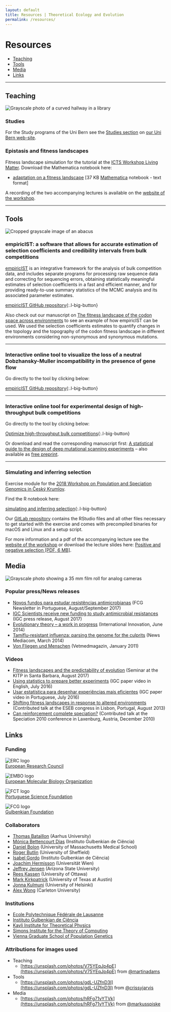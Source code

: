 ```yaml
---
layout: default
title: Resources | Theoretical Ecology and Evolution
permalink: /resources/
---
```

# Resources

* [Teaching](#teaching)
* [Tools](#tools)
* [Media](#media)
* [Links](#links)

---

## Teaching

![Grayscale photo of a curved hallway in a library](/assets/img/teaching.jpg)

### Studies

For the Study programs of the Uni Bern see the [Studies section](http://www.thee.iee.unibe.ch/studies/index_eng.html) on [our Uni Bern web-site](http://www.thee.iee.unibe.ch/).

### Epistasis and fitness landscapes

Fitness landscape simulation for the tutorial at the [ ICTS Workshop Living Matter](https://www.icts.res.in/program/LivingMatter2018). Download the Mathematica notebook here:

* [adaptation on a fitness landscape](/assets/download/fintess-landscape-simulation.nb) [37 KB [Mathematica](https://www.wolfram.com/mathematica/) notebook - text format]

A recording of the two accompanying lectures is available on the [website of the workshop](https://www.icts.res.in/program/LivingMatter2018).

---

## Tools

![Cropped grayscale image of an abacus](/assets/img/tools.jpg)

### empiricIST: a software that allows for accurate estimation of selection coefficients and credibility intervals from bulk competitions

[empiricIST](https://github.com/Matu2083/empiricIST) is an integrative framework for the analysis of bulk competition data, and includes separate programs for processing raw sequence data and correcting for sequencing errors, obtaining statistically meaningful estimates of selection coefficients in a fast and efficient manner, and for providing ready-to-use summary statistics of the MCMC analysis and its associated parameter estimates.

[empiricIST GitHub repository](https://github.com/Matu2083/empiricIST){:.l-big-button}

Also check out our manuscript on [The fitness landscape of the codon space across environments](https://doi.org/10.1101/252395) to see an example of how empiricIST can be used. We used the selection coefficients estimates to quantify changes in the topology and the topography of the codon fitness landscape in different environments considering non-synonymous and synonymous mutations.

---

### Interactive online tool to visualize the loss of a neutral Dobzhansky-Muller incompatibility in the presence of gene flow

Go directly to the tool by clicking below:

[empiricIST GitHub repository](https://github.com/Matu2083/empiricIST){:.l-big-button}

---

### Interactive online tool for experimental design of high-throughput bulk competitions

Go directly to the tool by clicking below:

[Optimize high-throughput bulk competitions](http://evd.igc.gulbenkian.pt/companion/visualize_page.html){:.l-big-button}

Or download and read the corresponding manuscript first: [A statistical guide to the design of deep mutational scanning experiments](http://www.genetics.org/content/early/2016/07/11/genetics.116.190462) – also available as [free preprint](http://biorxiv.org/content/early/2016/06/29/048892).

---

### Simulating and inferring selection

Exercise module for the [2018 Workshop on Population and Speciation Genomics in Český Krumlov](http://evomics.org/workshops/workshop-on-population-and-speciation-genomics/2018-workshop-on-population-and-speciation-genomics-cesky-krumlov/).

Find the R notebook here:

[simulating and inferring selection](https://evoldyn.gitlab.io/evomics-2018/){:.l-big-button}

Our [GitLab repository](https://gitlab.com/evoldyn/evomics-2018) contains the RStudio files and all other files necessary to get started with the exercise and comes with precompiled binaries for macOS and Linux and a setup script.

For more information and a pdf of the accompanying lecture see the [website of the workshop](http://evomics.org/workshops/workshop-on-population-and-speciation-genomics/2018-workshop-on-population-and-speciation-genomics-cesky-krumlov/) or download the lecture slides here: [Positive and negative selection [PDF, 6 MB]](https://evoldyn.gitlab.io/evomics-2018/lecture/positive_and_negative_selection.pdf).


## Media

![Grayscale photo showing a 35 mm film roll for analog cameras](/assets/img/media.jpg)

### Popular press/News releases

* [ Novos fundos para estudar resistências antimicrobianas](https://www.dropbox.com/s/3mvjbjneyqb94fo/newsletter_17-08.png?dl=0) (FCG Newsletter in Portuguese, August/September 2017)
* [ IGC Scientists receive new funding to study antimicrobial resistances ](http://www.igc.gulbenkian.pt/pages/article.php/A=318___collection=newsIGC___year=2017) (IGC press release, August 2017)
* [ Evolutionary theory – a work in progress](https://dl.dropboxusercontent.com/u/11866163/internationalinoovation_small.pdf) (International Innovation, June 2014)
* [ Tamiflu-resistant influenza: parsing the genome for the culprits](http://actu.epfl.ch/news/tamiflu-resistant-influenza-parsing-the-genome-for/) (News Mediacom, March 2014)
* [ Von Fliegen und Menschen](https://dl.dropboxusercontent.com/u/11866163/vetmedmagazin.pdf) (Vetmedmagazin, January 2011)

### Videos

* [ Fitness landscapes and the predictability of evolution](http://online.kitp.ucsb.edu/online/ecoevo17/bank/) (Seminar at the KITP in Santa Barbara, August 2017)
* [ Using statistics to prepare better experiments](https://www.youtube.com/watch?v=e8ibr1gXDT8) (IGC paper video in English, July 2016)
* [ Usar estatística para desenhar experiências mais eficientes](https://www.youtube.com/watch?v=1DS_FHsPNZY) (IGC paper video in Portuguese, July 2016)
* [ Shifting fitness landscapes in response to altered environments](https://www.youtube.com/watch?v=PXzyWIGpOmM) (Contributed talk at the ESEB congress in Lisbon, Portugal, August 2013)
* [ Can reinforcement complete speciation?](https://www.youtube.com/watch?v=Pg4XUGUWjXM) (Contributed talk at the Speciation 2010 conference in Laxenburg, Austria, December 2010)

## Links

### Funding

<div class="layout-funding" markdown="1">

![ERC logo](/assets/img/logos/erc-logo-0.png)<br>
[European Research Council](https://erc.europa.eu/)

![EMBO logo](/assets/img/logos/embo-logo.jpg)<br>
[European Molecular Biology Organization](https://www.embo.org/)

![FCT logo](/assets/img/logos/fct-logo.jpg)<br>
[Portuguese Science Foundation](http://www.fct.pt/)

![FCG logo](/assets/img/logos/fcg-logo.jpg)<br>
[Gulbenkian Foundation](https://gulbenkian.pt/)

</div>

### Collaborators

* [Thomas Bataillon](http://pure.au.dk/portal/en/persons/thomas-bataillon(8a3f8bad-957a-4a82-a80f-ad722ed6796f).html) (Aarhus University)
* [Mónica Bettencourt Dias](http://sites.igc.gulbenkian.pt/ccr/) (Instituto Gulbenkian de Ciência)
* [Daniel Bolon](http://profiles.umassmed.edu/Profiles/display/133553) (University of Massachusetts Medical School)
* [Roger Butlin](https://www.shef.ac.uk/aps/staff-and-students/acadstaff/butlin) (University of Sheffield)
* [Isabel Gordo](http://eao.igc.gulbenkian.pt/EVB/index.html) (Instituto Gulbenkian de Ciência)
* [Joachim Hermisson](http://www.mabs.at/) (Universität Wien)
* [Jeffrey Jensen](http://jjensenlab.org/) (Arizona State University)
* [Rees Kassen](http://kassenlab.weebly.com/) (University of Ottawa)
* [Mark Kirkpatrick](http://www.sbs.utexas.edu/kirkpatrick_lab/k/home.html) (University of Texas at Austin)
* [Jonna Kulmuni](https://jonnakulmuni.wordpress.com/) (University of Helsinki)
* [Alex Wong](http://labs.carleton.ca/eme/) (Carleton University)

### Institutions

* [Ecole Polytechnique Fédérale de Lausanne](https://www.epfl.ch/)
* [Instituto Gulbenkian de Ciência](http://www.igc.gulbenkian.pt/pages/homepage.php)
* [Kavli Institute for Theoretical Physics](https://www.kitp.ucsb.edu/)
* [Simons Institute for the Theory of Computing](http://simons.berkeley.edu/)
* [Vienna Graduate School of Population Genetics](http://www.popgen-vienna.at/)

### Attributions for images used

* Teaching
  * [https://unsplash.com/photos/V75YEqJp4pE](https://unsplash.com/photos/V75YEqJp4pE) from [@martinadams](https://unsplash.com/@martinadams)
* Tools
  * [https://unsplash.com/photos/gdL-UZfnD3I](https://unsplash.com/photos/gdL-UZfnD3I) from [@crissyjarvis](https://unsplash.com/@crissyjarvis)
* Media
  * [https://unsplash.com/photos/hRFg71vYTVk](https://unsplash.com/photos/hRFg71vYTVk) from [@markusspiske](https://unsplash.com/@markusspiske)